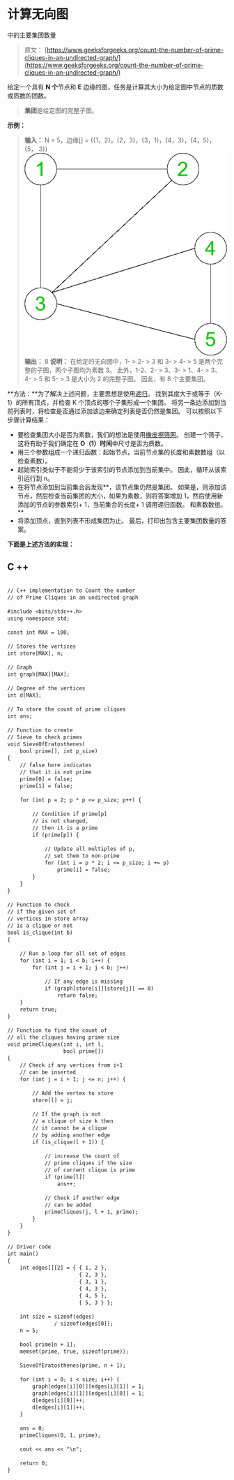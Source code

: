 # 计算无向图

中的主要集团数量

> 原文： [https://www.geeksforgeeks.org/count-the-number-of-prime-cliques-in-an-undirected-graph/](https://www.geeksforgeeks.org/count-the-number-of-prime-cliques-in-an-undirected-graph/)

给定一个具有 **N 个**节点和 **E** 边缘的图，任务是计算其大小为给定图中节点的质数或质数的团数。

> **集团**是给定图的完整子图。

**示例：**

> **输入：** N = 5，边缘[] = {{1，2}，{2，3}，{3，1}，{4，3}，{4，5}，{5， 3}}
> [![](img/c033c0b07a93e1431256b4aff3e6e671.png)](https://media.geeksforgeeks.org/wp-content/uploads/20200511165345/Count-the-number-of-Prime-Cliques-in-an-undirected-graph.png) 
> **输出：** 8
> **说明：**
> 在给定的无向图中，1- > 2- > 3 和 3- > 4- > 5 是两个完整的子图，两个子图均为素数 3。
> 此外，1-2、2- > 3、3- > 1、4- > 3、4- > 5 和 5- > 3 是大小为 2 的完整子图。
> 因此，有 8 个主要集团。

**方法：**为了解决上述问题，主要思想是使用[递归](https://www.geeksforgeeks.org/recursion/)。 找到其度大于或等于（K-1）的所有顶点，并检查 K 个顶点的哪个子集形成一个集团。 将另一条边添加到当前列表时，将检查是否通过添加该边来确定列表是否仍然是集团。 可以按照以下步骤计算结果：

*   要检查集团大小是否为素数，我们的想法是使用[橡皮擦筛网](https://www.geeksforgeeks.org/sieve-of-eratosthenes/)。 创建一个筛子，这将有助于我们确定在 **O（1）时间**中尺寸是否为质数。
*   用三个参数组成一个递归函数：起始节点，当前节点集的长度和素数数组（以检查素数）。
*   起始索引类似于不能将少于该索引的节点添加到当前集中。 因此，循环从该索引运行到 n。
*   在将节点添加到当前集合后发现**，该节点集仍然是集团。 如果是，则添加该节点，然后检查当前集团的大小，如果为素数，则将答案增加 1，然后使用新添加的节点的参数索引+ 1，当前集合的长度+ 1 调用递归函数。 和素数数组。**
*   将添加顶点，直到列表不形成集团为止。 最后，打印出包含主要集团数量的答案。

**下面是上述方法的实现：**

## C ++

```

// C++ implementation to Count the number 
// of Prime Cliques in an undirected graph 

#include <bits/stdc++.h> 
using namespace std; 

const int MAX = 100; 

// Stores the vertices 
int store[MAX], n; 

// Graph 
int graph[MAX][MAX]; 

// Degree of the vertices 
int d[MAX]; 

// To store the count of prime cliques 
int ans; 

// Function to create 
// Sieve to check primes 
void SieveOfEratosthenes( 
    bool prime[], int p_size) 
{ 
    // false here indicates 
    // that it is not prime 
    prime[0] = false; 
    prime[1] = false; 

    for (int p = 2; p * p <= p_size; p++) { 

        // Condition if prime[p] 
        // is not changed, 
        // then it is a prime 
        if (prime[p]) { 

            // Update all multiples of p, 
            // set them to non-prime 
            for (int i = p * 2; i <= p_size; i += p) 
                prime[i] = false; 
        } 
    } 
} 

// Function to check 
// if the given set of 
// vertices in store array 
// is a clique or not 
bool is_clique(int b) 
{ 

    // Run a loop for all set of edges 
    for (int i = 1; i < b; i++) { 
        for (int j = i + 1; j < b; j++) 

            // If any edge is missing 
            if (graph[store[i]][store[j]] == 0) 
                return false; 
    } 
    return true; 
} 

// Function to find the count of 
// all the cliques having prime size 
void primeCliques(int i, int l, 
                  bool prime[]) 
{ 
    // Check if any vertices from i+1 
    // can be inserted 
    for (int j = i + 1; j <= n; j++) { 

        // Add the vertex to store 
        store[l] = j; 

        // If the graph is not 
        // a clique of size k then 
        // it cannot be a clique 
        // by adding another edge 
        if (is_clique(l + 1)) { 

            // increase the count of 
            // prime cliques if the size 
            // of current clique is prime 
            if (prime[l]) 
                ans++; 

            // Check if another edge 
            // can be added 
            primeCliques(j, l + 1, prime); 
        } 
    } 
} 

// Driver code 
int main() 
{ 
    int edges[][2] = { { 1, 2 }, 
                       { 2, 3 }, 
                       { 3, 1 }, 
                       { 4, 3 }, 
                       { 4, 5 }, 
                       { 5, 3 } }; 

    int size = sizeof(edges) 
               / sizeof(edges[0]); 
    n = 5; 

    bool prime[n + 1]; 
    memset(prime, true, sizeof(prime)); 

    SieveOfEratosthenes(prime, n + 1); 

    for (int i = 0; i < size; i++) { 
        graph[edges[i][0]][edges[i][1]] = 1; 
        graph[edges[i][1]][edges[i][0]] = 1; 
        d[edges[i][0]]++; 
        d[edges[i][1]]++; 
    } 

    ans = 0; 
    primeCliques(0, 1, prime); 

    cout << ans << "\n"; 

    return 0; 
} 

```